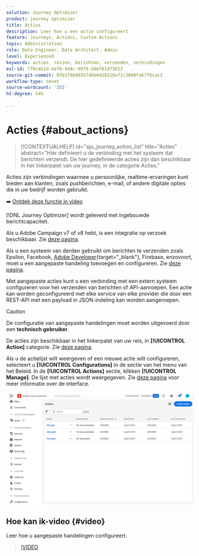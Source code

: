 ```yaml
---
solution: Journey Optimizer
product: journey optimizer
title: Acties
description: Leer hoe u een actie configureert
feature: Journeys, Actions, Custom Actions
topic: Administration
role: Data Engineer, Data Architect, Admin
level: Experienced
keywords: acties, reizen, berichten, verzenden, verbindingen
exl-id: 7f0cda1d-daf0-4d4c-9978-ddef81473813
source-git-commit: 07b1f9b885574bb6418310a71c3060fa67f6cac3
workflow-type: tm+mt
source-wordcount: '251'
ht-degree: 54%

---
```


# Acties {#about_actions}

>[!CONTEXTUALHELP]
>id="ajo_journey_action_list"
>title="Acties"
>abstract="Hier definieert u de verbinding met het systeem dat berichten verzendt. De hier gedefinieerde acties zijn dan beschikbaar in het linkerpalet van uw journey, in de categorie Acties."

Acties zijn verbindingen waarmee u persoonlijke, realtime-ervaringen kunt bieden aan klanten, zoals pushberichten, e-mail,  of andere digitale opties die in uw bedrijf worden gebruikt.

➡️ [Ontdek deze functie in video](#video)

[!DNL Journey Optimizer] wordt geleverd met ingebouwde berichtcapaciteit.

Als u Adobe Campaign v7 of v8 hebt, is een integratie op verzoek beschikbaar. Zie [deze pagina](../action/acc-action.md).

Als u een systeem van derden gebruikt om berichten te verzenden zoals Epsilon, Facebook, [Adobe Developer](https://developer.adobe.com){target="_blank"}, Firebase, enzovoort, moet u een aangepaste handeling toevoegen en configureren. Zie [deze pagina](../action/about-custom-action-configuration.md).

Met aangepaste acties kunt u een verbinding met een extern systeem configureren voor het verzenden van berichten of API-aanroepen. Een actie kan worden geconfigureerd met elke service van elke provider die door een REST-API met een payload in JSON-indeling kan worden aangeroepen.

>[!CAUTION]
>
>De configuratie van aangepaste handelingen moet worden uitgevoerd door een **technisch gebruiker**.

De acties zijn beschikbaar in het linkerpalet van uw reis, in **[!UICONTROL Action]** categorie. Zie [deze pagina](../building-journeys/about-journey-activities.md#action-activities).

Als u de actielijst wilt weergeven of een nieuwe actie wilt configureren, selecteert u **[!UICONTROL Configurations]** in de sectie van het menu van het Beleid. In de  **[!UICONTROL Actions]** sectie, klikken **[!UICONTROL Manage]**. De lijst met acties wordt weergegeven. Zie [deze pagina](../start/user-interface.md) voor meer informatie over de interface.

![](assets/custom1.png)

## Hoe kan ik-video {#video}

Leer hoe u aangepaste handelingen configureert.

>[!VIDEO](https://video.tv.adobe.com/v/334257?quality=12)
